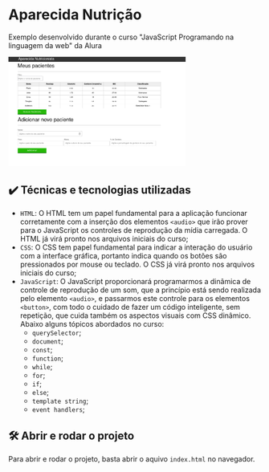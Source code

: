 # Aparecida Nutrição

Exemplo desenvolvido durante o curso "JavaScript Programando na linguagem da web" da Alura

<img src="https://github.com/andersonhsporto/A-aparecidaNutri/blob/main/0-img/Alura-js.png" alt="Imagem do Aperecida Nutrição" width="70%">
                                                                                                                                      
## ✔️ Técnicas e tecnologias utilizadas

- `HTML`: O HTML tem um papel fundamental para a aplicação funcionar corretamente com a inserção dos elementos `<audio>` que irão prover para o JavaScript os controles de reprodução da mídia carregada. O HTML já virá pronto nos arquivos iniciais do curso;
- `CSS`: O CSS tem papel fundamental para indicar a interação do usuário com a interface gráfica, portanto indica quando os botões são pressionados por mouse ou teclado. O CSS já virá pronto nos arquivos iniciais do curso;
- `JavaScript`: O JavaScript proporcionará programarmos a dinâmica de controle de reprodução de um som, que a princípio está sendo realizada pelo elemento `<audio>`, e passarmos este controle para os elementos `<button>`, com todo o cuidado de fazer um código inteligente, sem repetição, que cuida também os aspectos visuais com CSS dinâmico. Abaixo alguns tópicos abordados no curso:
  - `querySelector`;
  - `document`;
  - `const`;
  - `function`;
  - `while`;
  - `for`;
  - `if`;
  - `else`;
  - `template string`;
  - `event handlers`;
                                                                                                                                      
## 🛠️ Abrir e rodar o projeto

Para abrir e rodar o projeto, basta abrir o aquivo `index.html` no navegador.

                                                                                                                                      
                                                                                                                                      
